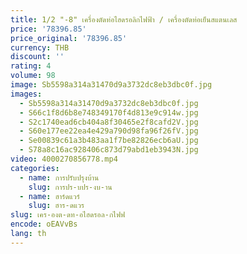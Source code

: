 ```yaml
---
title: 1/2 "-8" เครื่องตัดท่อไฮดรอลิกไฟฟ้า / เครื่องตัดท่อเย็นสแตนเลส
price: '78396.85'
price_original: '78396.85'
currency: THB
discount: ''
rating: 4
volume: 98
image: Sb5598a314a31470d9a3732dc8eb3dbc0f.jpg
images:
  - Sb5598a314a31470d9a3732dc8eb3dbc0f.jpg
  - S66c1f8d6b8e748349170f4d813e9c914w.jpg
  - S2c1740ead6cb404a8f30465e2f8cafd2V.jpg
  - S60e177ee22ea4e429a790d98fa96f26fV.jpg
  - Se00839c61a3b483aa1f7be82826ecb6aU.jpg
  - S78a8c16ac928406c873d79abd1eb3943N.jpg
video: 4000270856778.mp4
categories:
  - name: การปรับปรุงบ้าน
    slug: การปร-บปร-งบ-าน
  - name: ฮาร์ดแวร์
    slug: ฮาร-ดแวร
slug: เคร-องต-ดท-อไฮดรอล-กไฟฟ
encode: oEAVvBs
lang: th
---
```

  